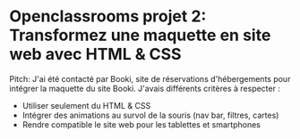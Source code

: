 # Openclassrooms projet 2: Transformez une maquette en site web avec HTML & CSS

Pitch: J'ai été contacté par Booki, site de réservations d'hébergements pour intégrer la maquette du site Booki. J'avais différents critères à respecter : 

- Utiliser seulement du HTML & CSS
- Intégrer des animations au survol de la souris (nav bar, filtres, cartes)
- Rendre compatible le site web pour les tablettes et smartphones
